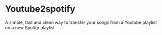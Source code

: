 # Youtube2spotify

A simple, fast and clean way to transfer your songs from a Youtube playlist on a new Spotify playlist
